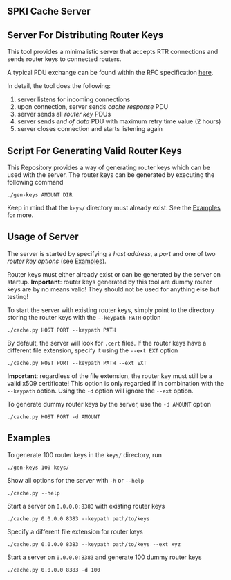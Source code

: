 SPKI Cache Server
-----------------

Server For Distributing Router Keys
-----------------------------------
This tool provides a minimalistic server that accepts RTR connections and
sends router keys to connected routers.

A typical PDU exchange can be found within the RFC specification
[here](https://www.rfc-editor.org/rfc/rfc8210.html#section-8.1).

In detail, the tool does the following:

1. server listens for incoming connections
2. upon connection, server sends _cache response_ PDU
3. server sends all _router key_ PDUs
4. server sends _end of data_ PDU with maximum retry time value (2 hours)
5. server closes connection and starts listening again

Script For Generating Valid Router Keys
---------------------------------------
This Repository provides a way of generating router keys which can be used
with the server. The router keys can be generated by executing the following
command

    ./gen-keys AMOUNT DIR

Keep in mind that the `keys/` directory must already exist. See the
[Examples](#Examples) for more.

Usage of Server
---------------
The server is started by specifying a _host address_, a _port_ and
one of two _router key options_ (see [Examples](#Examples)).

Router keys must either already exist or can be generated by the server on
startup. **Important**: router keys generated by this tool are dummy router keys
are by no means valid! They should not be used for anything else but testing!

To start the server with existing router keys, simply point to the
directory storing the router keys with the `--keypath PATH` option

    ./cache.py HOST PORT --keypath PATH

By default, the server will look for `.cert` files. If the router keys have
a different file extension, specify it using the `--ext EXT` option

    ./cache.py HOST PORT --keypath PATH --ext EXT

**Important**: regardless of the file extension, the router key must still be
a valid x509 certificate!
This option is only regarded if in combination with the `--keypath` option.
Using the `-d` option will ignore the `--ext` option.

To generate dummy router keys by the server, use the `-d AMOUNT` option

    ./cache.py HOST PORT -d AMOUNT

Examples
--------

To generate 100 router keys in the `keys/` directory, run

    ./gen-keys 100 keys/

Show all options for the server with `-h` or `--help`

    ./cache.py --help

Start a server on `0.0.0.0:8383` with existing router keys

    ./cache.py 0.0.0.0 8383 --keypath path/to/keys

Specify a different file extension for router keys

    ./cache.py 0.0.0.0 8383 --keypath path/to/keys --ext xyz

Start a server on `0.0.0.0:8383` and generate 100 dummy router keys

    ./cache.py 0.0.0.0 8383 -d 100
